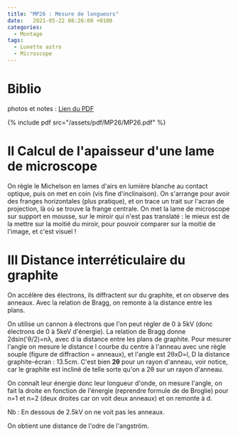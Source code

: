 ```yaml
---
title: "MP26 : Mesure de longueurs"
date:   2021-05-22 08:26:00 +0100
categories:
  - Montage
tags:
  - Lunette astro
  - Microscope
---
```

# Biblio


photos et notes : [Lien du PDF](/assets/pdf/MP26/MP26.pdf)

{% include pdf src="/assets/pdf/MP26/MP26.pdf" %}

# II Calcul de l'apaisseur d'une lame de microscope
On règle le Michelson en lames d'airs en lumière blanche au contact optique, puis on met en coin (vis fine d'inclinaison). On s'arrange pour avoir des franges horizontales (plus pratique), et on trace un trait sur l'acran de projection, là où se trouve la frange centrale. On met la lame de microscope sur support en mousse, sur le miroir qui n'est pas translaté : le mieux est de la mettre sur la moitié du miroir, pour pouvoir comparer sur la moitié de l'image, et c'est visuel ! 
# III Distance interréticulaire du graphite

On accélère des électrons, ils diffractent sur du graphite, et on observe des anneaux. Avec la relation de Bragg, on remonte à la distance entre les plans.

On utilise un cannon à électrons que l'on peut régler de 0 à 5kV (donc électrons de 0 à 5keV d'énergie). La relation de Bragg donne 2dsin('&theta;/2)=n&lambda;, avec d la distance entre les plans de graphite. Pour mesurer l'angle on mesure le distance l courbe du centre à l'anneau avec une règle souple (figure de diffraction = anneaux), et l'angle est 2&theta;xD=l, D la distance graphite-écran : 13.5cm. C'est bien **2&theta;** pour un rayon d'anneau, voir notice, car le graphite est incliné de telle sorte qu'on a 2&theta; sur un rayon d'anneau. 

On connaît leur énergie donc leur longueur d'onde, on mesure l'angle, on fait la droite en fonction de l'énergie (reprendre formule de de Broglie) pour n=1 et n=2 (deux droites car on voit deux anneaux) et on remonte à d.

Nb : En dessous de 2.5kV on ne voit pas les anneaux.

On obtient une distance de l'odre de l'angström. 
